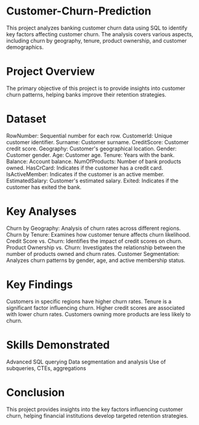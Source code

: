 # Customer-Churn-Prediction
This project analyzes banking customer churn data using SQL to identify key factors affecting customer churn. The analysis covers various aspects, including churn by geography, tenure, product ownership, and customer demographics.

# **Project Overview**
The primary objective of this project is to provide insights into customer churn patterns, helping banks improve their retention strategies.

# **Dataset**
RowNumber: Sequential number for each row.
CustomerId: Unique customer identifier.
Surname: Customer surname.
CreditScore: Customer credit score.
Geography: Customer's geographical location.
Gender: Customer gender.
Age: Customer age.
Tenure: Years with the bank.
Balance: Account balance.
NumOfProducts: Number of bank products owned.
HasCrCard: Indicates if the customer has a credit card.
IsActiveMember: Indicates if the customer is an active member.
EstimatedSalary: Customer's estimated salary.
Exited: Indicates if the customer has exited the bank.


# **Key Analyses**
Churn by Geography: Analysis of churn rates across different regions.
Churn by Tenure: Examines how customer tenure affects churn likelihood.
Credit Score vs. Churn: Identifies the impact of credit scores on churn.
Product Ownership vs. Churn: Investigates the relationship between the number of products owned and churn rates.
Customer Segmentation: Analyzes churn patterns by gender, age, and active membership status.


# **Key Findings**
Customers in specific regions have higher churn rates.
Tenure is a significant factor influencing churn.
Higher credit scores are associated with lower churn rates.
Customers owning more products are less likely to churn.


# **Skills Demonstrated**
Advanced SQL querying
Data segmentation and analysis
Use of subqueries, CTEs, aggregations


# **Conclusion**
This project provides insights into the key factors influencing customer churn, helping financial institutions develop targeted retention strategies.


